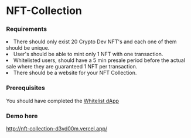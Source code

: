 # NFT-Collection

### Requirements
<ls>
  <li>There should only exist 20 Crypto Dev NFT's and each one of them should be unique.
  <li>User's should be able to mint only 1 NFT with one transaction.
  <li>Whitelisted users, should have a 5 min presale period before the actual sale where they are guaranteed 1 NFT per transaction.
  <li>There should be a website for your NFT Collection.
</ls>

### Prerequisites
You should have completed the <a href="https://github.com/d3vd00m/Whitelist-Dapp.git" target="_blank">Whitelist dApp</a>


### Demo here
http://nft-collection-d3vd00m.vercel.app/
